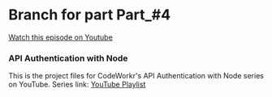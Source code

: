 # Branch for part Part_#4
[Watch this episode on Youtube](https://www.youtube.com/watch?v=XFpV8b5937M)


### API Authentication with Node 
This is the project files for CodeWorkr's API Authentication with Node series on YouTube.
Series link: [YouTube Playlist](https://www.youtube.com/watch?v=zx6jnaLuB9Q&list=PLSpJkDDmpFZ7GowbJE-mvX09zY9zfYatI)
